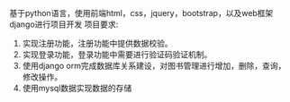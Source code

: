 基于python语言，使用前端html，css，jquery，bootstrap，以及web框架django进行项目开发
项目要求:
1. 实现注册功能，注册功能中提供数据校验。
2. 实现登录功能，登录功能中需要进行验证码验证机制。
3. 使用django orm完成数据库关系建设，对图书管理进行增加，删除，查询，修改操作。
4. 使用mysql数据实现数据的存储 
